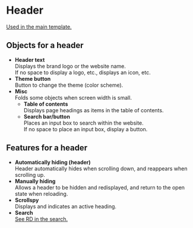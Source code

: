 # Header  

  [Used in the main template.](/docs/rd/main-template.md)  

## Objects for a header  

<!-- -->
- **Header text**  
  Displays the brand logo or the website name.  
  If no space to display a logo, etc., displays an icon, etc.
- **Theme button**  
  Button to change the theme (color scheme).
- **Misc**  
  Folds some objects when screen width is small.
  - **Table of contents**  
    Displays page headings as items in the table of contents.
  - **Search bar/button**  
    Places an input box to search within the website.  
    If no space to place an input box, display a button.
<!-- -->

## Features for a header  

<!-- -->
- **Automatically hiding (header)**  
  Header automatically hides when scrolling down, and reappears when scrolling up.
- **Manually hiding**  
  Allows a header to be hidden and redisplayed, and return to the open state when reloading.
- **Scrollspy**  
  Displays and indicates an active heading.
- **Search**  
  [See RD in the search.](/docs/rd/search.md)
<!-- -->
